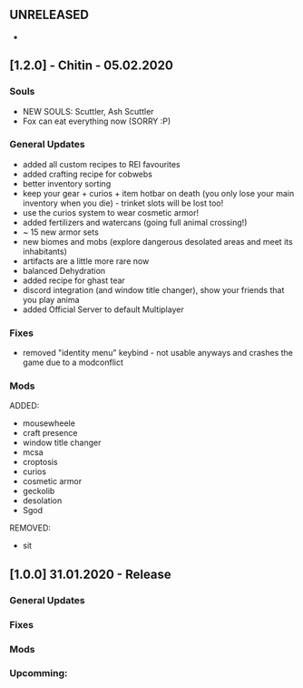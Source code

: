 ## UNRELEASED
+

## [1.2.0] - Chitin - 05.02.2020 
### Souls 
+ NEW SOULS: Scuttler, Ash Scuttler
+ Fox can eat everything now (SORRY :P)

### General Updates
+ added all custom recipes to REI favourites
+ added crafting recipe for cobwebs
+ better inventory sorting
+ keep your gear + curios + item hotbar on death (you only lose your main inventory when you die) - trinket slots will be lost too!
+ use the curios system to wear cosmetic armor!
+ added fertilizers and watercans (going full animal crossing!)
+ ~ 15 new armor sets
+ new biomes and mobs (explore dangerous desolated areas and meet its inhabitants)
+ artifacts are a little more rare now
+ balanced Dehydration
+ added recipe for ghast tear
+ discord integration (and window title changer), show your friends that you play anima
+ added Official Server to default Multiplayer

### Fixes
+ removed "identity menu" keybind - not usable anyways and crashes the game due to a modconflict

### Mods
ADDED:
+ mousewheele
+ craft presence
+ window title changer
+ mcsa
+ croptosis
+ curios
+ cosmetic armor
+ geckolib
+ desolation
+ Sgod

REMOVED:
+ sit 

## [1.0.0] 31.01.2020 - Release
### General Updates


### Fixes


### Mods


### Upcomming:
